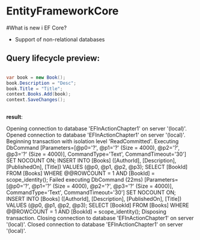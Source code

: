 # EntityFrameworkCore

#What is new i EF Core?
- Support of non-relational databases

## Query lifecycle preview:

```csharp

var book = new Book();
book.Description = "Desc";
book.Title = "Title";
context.Books.Add(book);
context.SaveChanges();
                 
 ```

**result**: 

Opening connection to database 'EFInActionChapter1' on server '(local)'.
Opened connection to database 'EFInActionChapter1' on server '(local)'.
Beginning transaction with isolation level 'ReadCommitted'.
Executing DbCommand [Parameters=[@p0='?', @p1='?' (Size = 4000), @p2='?', @p3='?' (Size = 4000)], CommandType='Text', CommandTimeout='30']
SET NOCOUNT ON;
INSERT INTO [Books] ([AuthorId], [Description], [PublishedOn], [Title])
VALUES (@p0, @p1, @p2, @p3);
SELECT [BookId]
FROM [Books]
WHERE @@ROWCOUNT = 1 AND [BookId] = scope_identity();
Failed executing DbCommand (22ms) [Parameters=[@p0='?', @p1='?' (Size = 4000), @p2='?', @p3='?' (Size = 4000)], CommandType='Text', CommandTimeout='30']
SET NOCOUNT ON;
INSERT INTO [Books] ([AuthorId], [Description], [PublishedOn], [Title])
VALUES (@p0, @p1, @p2, @p3);
SELECT [BookId]
FROM [Books]
WHERE @@ROWCOUNT = 1 AND [BookId] = scope_identity();
Disposing transaction.
Closing connection to database 'EFInActionChapter1' on server '(local)'.
Closed connection to database 'EFInActionChapter1' on server '(local)'.
